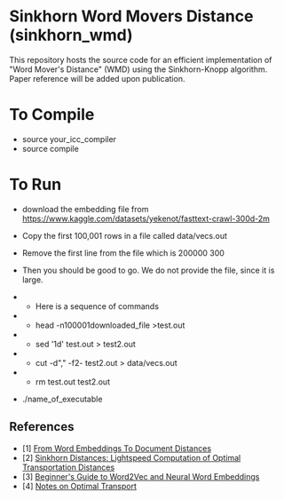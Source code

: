 # Sinkhorn Word Movers Distance (sinkhorn_wmd)

This repository hosts the source code for an efficient implementation of "Word Mover's Distance" (WMD) using the Sinkhorn-Knopp algorithm. 
Paper reference will be added upon publication.

# To Compile


* source your_icc_compiler 
* source compile

# To Run
* download the embedding file from https://www.kaggle.com/datasets/yekenot/fasttext-crawl-300d-2m

* Copy the first 100,001 rows in a file called data/vecs.out

* Remove the first line from the file which is 200000 300

* Then you should be good to go. We do not provide the file, since it is large.
*   * Here is a sequence of commands
*   * head -n100001downloaded_file >test.out
*   * sed '1d' test.out > test2.out
*   * cut -d"," -f2- test2.out > data/vecs.out
*   * rm test.out test2.out 



* ./name_of_executable



## References

- [1] [From Word Embeddings To Document Distances](http://proceedings.mlr.press/v37/kusnerb15.pdf)
- [2] [Sinkhorn Distances: Lightspeed Computation of Optimal Transportation Distances](https://arxiv.org/pdf/1306.0895.pdf)
- [3] [Beginner's Guide to Word2Vec and Neural Word Embeddings](https://skymind.ai/wiki/word2vec)
- [4] [Notes on Optimal Transport](https://michielstock.github.io/OptimalTransport/)


